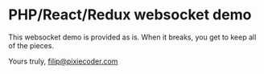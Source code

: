 # PHP/React/Redux websocket demo

This websocket demo is provided as is. When it breaks, you get to keep all of the pieces.

Yours truly,
filip@pixiecoder.com

